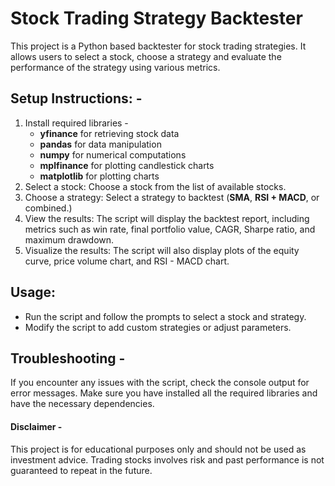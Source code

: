 # **Stock Trading Strategy Backtester**

This project is a Python based backtester for stock trading strategies. It allows users to select a stock, choose a strategy and evaluate 
the performance of the strategy using various metrics.


## **Setup Instructions**: -
1) Install required libraries -
    - **yfinance** for retrieving stock data
    - **pandas** for data manipulation
    - **numpy** for numerical computations
    - **mplfinance** for plotting candlestick charts
    - **matplotlib** for plotting charts
2) Select a stock: Choose a stock from the list of available stocks.
3) Choose a strategy: Select a strategy to backtest (**SMA**, **RSI + MACD**, or combined.)
4) View the results: The script will display the backtest report, including metrics such as win rate, final portfolio value, CAGR, Sharpe 
ratio, and maximum drawdown.
5) Visualize the results: The script will also display plots of the equity curve, price volume chart, and RSI - MACD chart.


## **Usage**:
- Run the script and follow the prompts to select a stock and strategy.
- Modify the script to add custom strategies or adjust parameters.


## **Troubleshooting** -
If you encounter any issues with the script, check the console output for error messages.
Make sure you have installed all the required libraries and have the necessary dependencies.


#### **Disclaimer** -
This project is for educational purposes only and should not be used as investment advice. Trading stocks involves risk and past performance is not guaranteed to repeat in the future.
